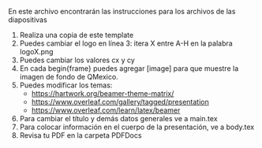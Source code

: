 En este archivo encontrarán las instrucciones para 
los archivos de las diapositivas

1. Realiza una copia de este template
1. Puedes cambiar el logo en línea 3: itera X entre A-H en la palabra logoX.png
1. Puedes cambiar los valores cx y cy
1. En cada begin{frame} puedes agregar [image] para que muestre la imagen de fondo de QMexico.
1. Puedes modificar los temas: 
	- https://hartwork.org/beamer-theme-matrix/
	- https://www.overleaf.com/gallery/tagged/presentation
	- https://www.overleaf.com/learn/latex/beamer
1. Para cambiar el título y demás datos generales ve a main.tex
1. Para colocar información en el cuerpo de la presentación, ve a body.tex
1. Revisa tu PDF en la carpeta PDFDocs
